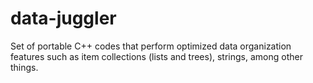 # data-juggler
Set of portable C++ codes that perform optimized data organization features such as item collections (lists and trees), strings, among other things.
